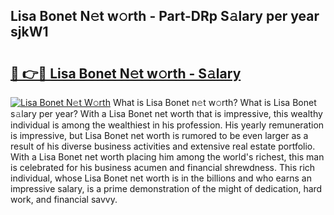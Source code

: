 ## Lisa Bonet N𝚎t w𝚘rth - Part-DRp S𝚊lary per year sjkW1

# <h2><a href="http://gc3618r.nevu.top/?p=Lisa+Bonet">🔗 👉🔴 Lisa Bonet N𝚎t w𝚘rth - S𝚊lary</a></h2>

[![Lisa Bonet N𝚎t W𝚘rth](https://i.imgur.com/Oavwk0R.jpeg)](http://gc3618r.nevu.top/?p=Lisa+Bonet)
What is Lisa Bonet n𝚎t w𝚘rth? What is Lisa Bonet s𝚊lary per year?
With a Lisa Bonet net worth that is impressive, this wealthy individual is among the wealthiest in his profession. His yearly remuneration is impressive, but Lisa Bonet net worth is rumored to be even larger as a result of his diverse business activities and extensive real estate portfolio. With a Lisa Bonet net worth placing him among the world's richest, this man is celebrated for his business acumen and financial shrewdness. This rich individual, whose Lisa Bonet net worth is in the billions and who earns an impressive salary, is a prime demonstration of the might of dedication, hard work, and financial savvy.
